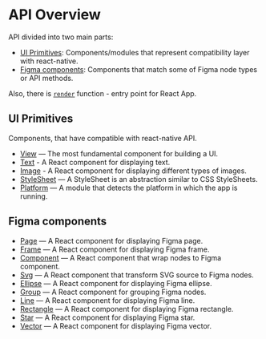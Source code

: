 # API Overview

API divided into two main parts:

* [UI Primitives](#ui-primitives): Components/modules that represent compatibility layer with react-native.
* [Figma components](#figma-components): Components that match some of Figma node types or API methods.

Also, there is [`render`](../src/render.md) function - entry point for React App.

## UI Primitives

Components, that have compatible with react-native API.

* [View](../src/components/view/View.md) — The most fundamental component for building a UI.
* [Text](../src/components/text/Text.md) - A React component for displaying text.
* [Image](../src/components/Image/Image.md) - A React component for displaying different types of images.
* [StyleSheet](../src/helpers/StyleSheet.md) — A StyleSheet is an abstraction similar to CSS StyleSheets.
* [Platform](../src/helpers/Platform.md) — A module that detects the platform in which the app is running.

## Figma components

* [Page](../src/components/page/Page.md) — A React component for displaying Figma page.
* [Frame](../src/components/frame/Frame.md) — A React component for displaying Figma frame.
* [Component](../src/components/frame/Frame.md) — A React component that wrap nodes to Figma component.
* [Svg](../src/components/svg/Svg.md) — A React component that transform SVG source to Figma nodes.
* [Ellipse](../src/components/ellipse/Ellipse.md) — A React component for displaying Figma ellipse.
* [Group](../src/components/group/Group.md) — A React component for grouping Figma nodes.
* [Line](../src/components/line/Line.md) — A React component for displaying Figma line.
* [Rectangle](../src/components/rectangle/Rectangle.md) — A React component for displaying Figma rectangle.
* [Star](../src/components/star/Star.md) — A React component for displaying Figma star.
* [Vector](../src/components/vector/Vector.md) — A React component for displaying Figma vector.

